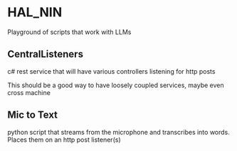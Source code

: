 # HAL_NIN

Playground of scripts that work with LLMs

## CentralListeners

c# rest service that will have various controllers listening for http posts

This should be a good way to have loosely coupled services, maybe even cross machine

## Mic to Text

python script that streams from the microphone and transcribes into words.  Places them on an http post listener(s)